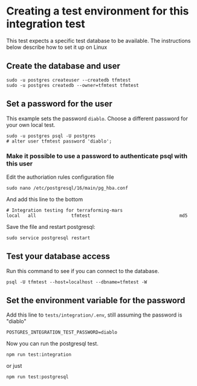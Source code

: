 # Creating a test environment for this integration test

This test expects a specific test database to be available. The instructions below
describe how to set it up on Linux

## Create the database and user
```
sudo -u postgres createuser --createdb tfmtest
sudo -u postgres createdb --owner=tfmtest tfmtest
```

## Set a password for the user

This example sets the password `diablo`. Choose a different password for your own local test.

```
sudo -u postgres psql -U postgres
# alter user tfmtest password 'diablo';
```

### Make it possible to use a password to authenticate psql with this user

Edit the authoriation rules configuration file

```
sudo nano /etc/postgresql/16/main/pg_hba.conf
```

And add this line to the bottom

```
# Integration testing for terraforming-mars
local   all             tfmtest                                 md5
```

Save the file and restart postgresql:

```
sudo service postgresql restart
```

## Test your database access

Run this command to see if you can connect to the database.

```
psql -U tfmtest --host=localhost --dbname=tfmtest -W
```

## Set the environment variable for the password

Add this line to `tests/integration/.env`, still assuming the password is "diablo"

```
POSTGRES_INTEGRATION_TEST_PASSWORD=diablo
```

Now you can run the postgresql test.

```
npm run test:integration
```

or just

```
npm run test:postgresql
```
